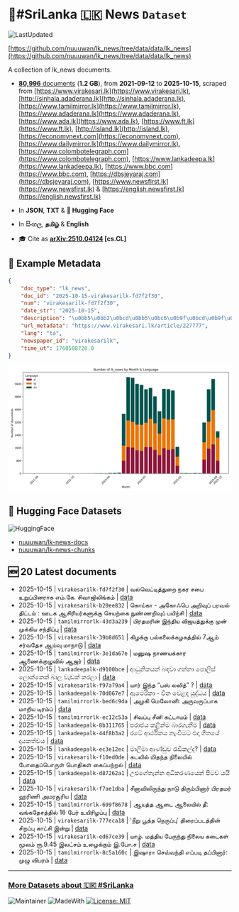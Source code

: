 # 📄#SriLanka 🇱🇰 News `Dataset`

![LastUpdated](https://img.shields.io/badge/last_updated-2025--10--15_11:47:48-green)

[https://github.com/nuuuwan/lk_news/tree/data/data/lk_news](https://github.com/nuuuwan/lk_news/tree/data/data/lk_news)

A collection of lk_news documents.

- [**80,996** documents](https://github.com/nuuuwan/lk_news/tree/data/data/lk_news) (**1.2 GB**), from **2021-09-12** to **2025-10-15**, scraped from [https://www.virakesari.lk](https://www.virakesari.lk), [http://sinhala.adaderana.lk](http://sinhala.adaderana.lk), [https://www.tamilmirror.lk](https://www.tamilmirror.lk), [https://www.adaderana.lk](https://www.adaderana.lk), [https://www.ada.lk](https://www.ada.lk), [https://www.ft.lk](https://www.ft.lk), [http://island.lk](http://island.lk), [https://economynext.com](https://economynext.com), [https://www.dailymirror.lk](https://www.dailymirror.lk), [https://www.colombotelegraph.com](https://www.colombotelegraph.com), [https://www.lankadeepa.lk](https://www.lankadeepa.lk), [https://www.bbc.com](https://www.bbc.com), [https://dbsjeyaraj.com](https://dbsjeyaraj.com), [https://www.newsfirst.lk](https://www.newsfirst.lk) & [https://english.newsfirst.lk](https://english.newsfirst.lk)

- In **JSON**, **TXT** & **🤗 Hugging Face**

- In **සිංහල**, **தமிழ்** & **English**

- 🎓 Cite as **[arXiv:2510.04124](https://arxiv.org/abs/2510.04124) [cs.CL]**

## 📝 Example Metadata

```json
{
    "doc_type": "lk_news",
    "doc_id": "2025-10-15-virakesarilk-fd7f2f30",
    "num": "virakesarilk-fd7f2f30",
    "date_str": "2025-10-15",
    "description": "\u0bb5\u0bb2\u0bcd\u0bb5\u0bc6\u0b9f\u0bcd\u0b9f\u0bbf\u0ba4\u0bcd\u0ba4\u0bc1\u0bb1\u0bc8 \u0ba8\u0b95\u0bb0 \u0b9a\u0baa\u0bc8 \u0b89\u0bb1\u0bc1\u0baa\u0bcd\u0baa\u0bbf\u0ba9\u0bb0\u0bbe\u0b95 \u0b8e\u0bae\u0bcd.\u0b95\u0bc7. \u0b9a\u0bbf\u0bb5\u0bbe\u0b9c\u0bbf\u0bb2\u0bbf\u0b99\u0bcd\u0b95\u0bae\u0bcd",
    "url_metadata": "https://www.virakesari.lk/article/227777",
    "lang": "ta",
    "newspaper_id": "virakesarilk",
    "time_ut": 1760508720.0
}
```

![Chart](https://raw.githubusercontent.com/nuuuwan/lk_news/refs/heads/data/data/lk_news/docs_by_month_and_lang.png)

## 🤗 Hugging Face Datasets

![HuggingFace](https://img.shields.io/badge/-HuggingFace-FDEE21?style=for-the-badge&logo=HuggingFace)

- [nuuuwan/lk-news-docs](https://huggingface.co/datasets/nuuuwan/lk-news-docs)
- [nuuuwan/lk-news-chunks](https://huggingface.co/datasets/nuuuwan/lk-news-chunks)

## 🆕 20 Latest documents

- 2025-10-15 | `virakesarilk-fd7f2f30` | வல்வெட்டித்துறை நகர சபை உறுப்பினராக எம்.கே. சிவாஜிலிங்கம் | [data](https://github.com/nuuuwan/lk_news/tree/data/data/lk_news/2020s/2025/2025-10-15-virakesarilk-fd7f2f30)
- 2025-10-15 | `virakesarilk-b20ee832` | கொய்கா - அகோஃபெ அறிவுப் பரவல் திட்டம் : ஊடக ஆசிரியர்களுக்கு செயற்கை நுண்ணறிவுப் பயிற்சி | [data](https://github.com/nuuuwan/lk_news/tree/data/data/lk_news/2020s/2025/2025-10-15-virakesarilk-b20ee832)
- 2025-10-15 | `tamilmirrorlk-43d3a239` | பிரதமரின் இந்திய விஜயத்துக்கு முன் முக்கிய சந்திப்பு | [data](https://github.com/nuuuwan/lk_news/tree/data/data/lk_news/2020s/2025/2025-10-15-tamilmirrorlk-43d3a239)
- 2025-10-15 | `virakesarilk-39b8d651` | கிழக்கு பல்கலைக்கழகத்தில் 7ஆம் சர்வதேச ஆய்வு மாநாடு | [data](https://github.com/nuuuwan/lk_news/tree/data/data/lk_news/2020s/2025/2025-10-15-virakesarilk-39b8d651)
- 2025-10-15 | `tamilmirrorlk-3e1da67e` | மனுஷ நாணயக்கார ஆணைக்குழுவில் ஆஜர் | [data](https://github.com/nuuuwan/lk_news/tree/data/data/lk_news/2020s/2025/2025-10-15-tamilmirrorlk-3e1da67e)
- 2025-10-15 | `lankadeepalk-d9100bce` | ආධුනිකයන් බඳවා ගන්නා පොලිස් ලොක්කෙක් බාල වැඩක් කරලා | [data](https://github.com/nuuuwan/lk_news/tree/data/data/lk_news/2020s/2025/2025-10-15-lankadeepalk-d9100bce)
- 2025-10-15 | `virakesarilk-f97a79a4` | யார் இந்த “பஸ் லலித்” ? | [data](https://github.com/nuuuwan/lk_news/tree/data/data/lk_news/2020s/2025/2025-10-15-virakesarilk-f97a79a4)
- 2025-10-15 | `lankadeepalk-70d067e7` | ඇමෙරිකා - චීන වෙළද යුද්ධය | [data](https://github.com/nuuuwan/lk_news/tree/data/data/lk_news/2020s/2025/2025-10-15-lankadeepalk-70d067e7)
- 2025-10-15 | `tamilmirrorlk-bed6c9da` | அழகி மெலோனி: அருவருப்பாக மாறிய டிரம்ப் | [data](https://github.com/nuuuwan/lk_news/tree/data/data/lk_news/2020s/2025/2025-10-15-tamilmirrorlk-bed6c9da)
- 2025-10-15 | `tamilmirrorlk-ec12c53a` | சிவப்பு சீனி கட்டாயம் | [data](https://github.com/nuuuwan/lk_news/tree/data/data/lk_news/2020s/2025/2025-10-15-tamilmirrorlk-ec12c53a)
- 2025-10-15 | `lankadeepalk-8b311765` | පරාජය කළින්ම බාරගැනීම | [data](https://github.com/nuuuwan/lk_news/tree/data/data/lk_news/2020s/2025/2025-10-15-lankadeepalk-8b311765)
- 2025-10-15 | `lankadeepalk-44f8b3a2` | රටේ ආර්ථිකය නැංවීමට එදා ගීතයේ දායකත්වය | [data](https://github.com/nuuuwan/lk_news/tree/data/data/lk_news/2020s/2025/2025-10-15-lankadeepalk-44f8b3a2)
- 2025-10-15 | `lankadeepalk-ec3e12ec` | මාලිමා ආණ්ඩුව රැඩිකල්ද? | [data](https://github.com/nuuuwan/lk_news/tree/data/data/lk_news/2020s/2025/2025-10-15-lankadeepalk-ec3e12ec)
- 2025-10-15 | `virakesarilk-f10ed0de` | கடலில் மிதந்த நிலையில் போதைப்பொருள் பொதிகள் கைப்பற்றல் | [data](https://github.com/nuuuwan/lk_news/tree/data/data/lk_news/2020s/2025/2025-10-15-virakesarilk-f10ed0de)
- 2025-10-15 | `lankadeepalk-d87262a1` | උළුගේතැන්න අධිකරණයෙන් පිටව යයි | [data](https://github.com/nuuuwan/lk_news/tree/data/data/lk_news/2020s/2025/2025-10-15-lankadeepalk-d87262a1)
- 2025-10-15 | `virakesarilk-f7ae1dba` | சீனாவிலிருந்து நாடு திரும்பினார் பிரதமர் ஹரிணி அமரசூரிய | [data](https://github.com/nuuuwan/lk_news/tree/data/data/lk_news/2020s/2025/2025-10-15-virakesarilk-f7ae1dba)
- 2025-10-15 | `tamilmirrorlk-699f8678` | ஆயத்த ஆடை ஆலையில் தீ: வங்கதேசத்தில் 16 பேர் உயிரிழப்பு | [data](https://github.com/nuuuwan/lk_news/tree/data/data/lk_news/2020s/2025/2025-10-15-tamilmirrorlk-699f8678)
- 2025-10-15 | `virakesarilk-777eca18` | 'நீறு பூத்த நெருப்பு’ திரைப்படத்தின் சிறப்பு காட்சி இன்று | [data](https://github.com/nuuuwan/lk_news/tree/data/data/lk_news/2020s/2025/2025-10-15-virakesarilk-777eca18)
- 2025-10-15 | `virakesarilk-ed67ce39` | யாழ். மத்திய பேருந்து நிலைய கடைகள் மூலம் ரூ.9.45 இலட்சம் உழைக்கும் இ.போ.ச | [data](https://github.com/nuuuwan/lk_news/tree/data/data/lk_news/2020s/2025/2025-10-15-virakesarilk-ed67ce39)
- 2025-10-15 | `tamilmirrorlk-8c5a160c` | இஷாரா செவ்வந்தி எப்படி தப்பினார்: முழு விபரம் | [data](https://github.com/nuuuwan/lk_news/tree/data/data/lk_news/2020s/2025/2025-10-15-tamilmirrorlk-8c5a160c)

---

### [More Datasets about 🇱🇰 #SriLanka](https://github.com/nuuuwan/lk_datasets)

![Maintainer](https://img.shields.io/badge/maintainer-nuuuwan-red)
![MadeWith](https://img.shields.io/badge/made_with-python-blue)
[![License: MIT](https://img.shields.io/badge/License-MIT-yellow.svg)](https://opensource.org/licenses/MIT)
